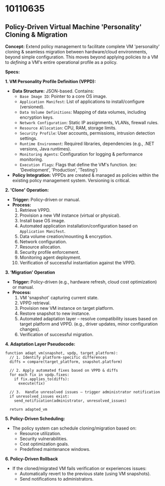 # 10110635

## Policy-Driven Virtual Machine 'Personality' Cloning & Migration

**Concept:** Extend policy management to facilitate complete VM 'personality' cloning & seamless migration between hardware/cloud environments, beyond simple configuration. This moves beyond applying policies *to* a VM to *defining* a VM's entire operational profile as a policy.

**Specs:**

**1. VM Personality Profile Definition (VPPD):**

*   **Data Structure:** JSON-based. Contains:
    *   `Base Image ID`:  Pointer to a core OS image.
    *   `Application Manifest`: List of applications to install/configure (versioned).
    *   `Data Volume Definitions`:  Mapping of data volumes, including encryption keys.
    *   `Network Configuration`:  Static IP assignments, VLANs, firewall rules.
    *   `Resource Allocation`:  CPU, RAM, storage limits.
    *   `Security Profile`:  User accounts, permissions, intrusion detection settings.
    *   `Runtime Environment`:  Required libraries, dependencies (e.g., .NET versions, Java runtimes).
    *   `Monitoring Agents`: Configuration for logging & performance monitoring.
    *   `Execution Flags`: Flags that define the VM's function. (ex: 'Development', 'Production', 'Testing')
*   **Policy Integration:** VPPDs are created & managed as policies within the existing policy management system.  Versioning is critical.

**2. 'Clone' Operation:**

*   **Trigger:** Policy-driven or manual.
*   **Process:**
    1.  Retrieve VPPD.
    2.  Provision a new VM instance (virtual or physical).
    3.  Install base OS image.
    4.  Automated application installation/configuration based on `Application Manifest`.
    5.  Data volume creation/mounting & encryption.
    6.  Network configuration.
    7.  Resource allocation.
    8.  Security profile enforcement.
    9.  Monitoring agent deployment.
    10. Verification of successful instantiation against the VPPD.

**3. ‘Migration’ Operation**

*   **Trigger:** Policy-driven (e.g., hardware refresh, cloud cost optimization) or manual.
*   **Process:**
    1.  VM 'snapshot' capturing current state.
    2.  VPPD retrieval.
    3.  Provision new VM instance on target platform.
    4.  Restore snapshot to new instance.
    5.  Automated adaptation layer – resolve compatibility issues based on target platform and VPPD.  (e.g., driver updates, minor configuration changes).
    6.  Verification of successful migration.

**4.  Adaptation Layer Pseudocode:**

```
function adapt_vm(snapshot, vpdp, target_platform):
  // 1. Identify platform-specific differences
  diffs = compare(target_platform, snapshot.platform)

  // 2. Apply automated fixes based on VPPD & diffs
  for each fix in vpdp.fixes:
    if fix.applies_to(diffs):
      execute(fix)

  // 3.  Handle unresolved issues – trigger administrator notification
  if unresolved_issues exist:
    send_notification(administrator, unresolved_issues)

  return adapted_vm
```

**5.  Policy-Driven Scheduling:**

*   The policy system can schedule cloning/migration based on:
    *   Resource utilization.
    *   Security vulnerabilities.
    *   Cost optimization goals.
    *   Predefined maintenance windows.

**6. Policy-Driven Rollback**

*   If the cloned/migrated VM fails verification or experiences issues:
    *   Automatically revert to the previous state (using VM snapshots).
    *   Send notifications to administrators.